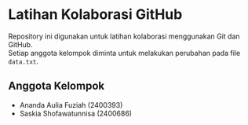# Latihan Kolaborasi GitHub 
 
Repository ini digunakan untuk latihan kolaborasi 
menggunakan Git dan GitHub.   
Setiap anggota kelompok diminta untuk melakukan
perubahan pada file `data.txt`.   
 
## Anggota Kelompok 
- Ananda Aulia Fuziah (2400393)
- Saskia Shofawatunnisa (2400686)
